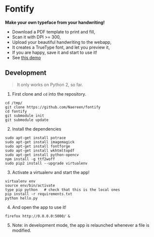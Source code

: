 # Fontify
**Make your own typeface from your handwriting!**

- Download a PDF template to print and fill,
- Scan it with DPI >= 300,
- Upload your beautiful handwriting to the webapp,
- It creates a TrueType font, and let you preview it,
- If you are happy, save it and start to use it!
- See [this demo](https://github.com/Naereen/My-Own-HandWritting-Font)

## Development

> It only works on Python 2, so far.

1. First clone and `cd` into the repository.

```shell
cd /tmp/
git clone https://github.com/Naereen/fontify
cd fontify
git submodule init
git submodule update
```

2. Install the dependencies

```shell
sudo apt-get install potrace
sudo apt-get install imagemagick
sudo apt-get install fontforge
sudo apt-get install wkhtmltopdf
sudo apt-get install python-opencv
npm install -g ttf2woff
sudo pip2 install --upgrade virtualenv
```

3. Activate a virtualenv and start the app!

```shell
virtualenv env
source env/bin/activate
type pip python   # check that this is the local ones
pip install -r requirements.txt
python hello.py
```

4. And open the app to use it!

```shell
firefox http://0.0.0.0:5000/ &
```

5. Note: in development mode, the app is relaunched whenever a file is modified.